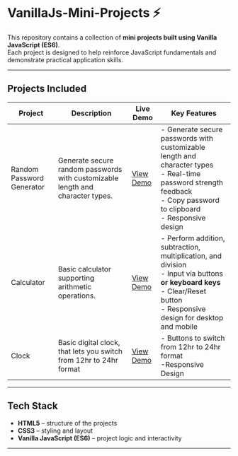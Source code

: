 # VanillaJs-Mini-Projects ⚡

This repository contains a collection of **mini projects built using Vanilla JavaScript (ES6)**.  
Each project is designed to help reinforce JavaScript fundamentals and demonstrate practical application skills.

---

## Projects Included

| Project | Description | Live Demo | Key Features |
|---------|-------------|-----------|-----------|
| Random Password Generator | Generate secure random passwords with customizable length and character types. | [View Demo](https://gayatri-kumari.github.io/VanillaJs-Mini-Projects/random_password_generator/) | - Generate secure passwords with customizable length and character types<br>- Real-time password strength feedback<br>- Copy password to clipboard<br>- Responsive design |
| Calculator | Basic calculator supporting arithmetic operations. | [View Demo](https://gayatri-kumari.github.io/VanillaJs-Mini-Projects/calculator/) | - Perform addition, subtraction, multiplication, and division<br>- Input via buttons **or keyboard keys**<br>- Clear/Reset button<br>- Responsive design for desktop and mobile |
| Clock | Basic digital clock, that lets you switch from 12hr to 24hr format | [View Demo](https://gayatri-kumari.github.io/VanillaJs-Mini-Projects/clock) | - Buttons to switch from 12hr to 24hr format<br> -Responsive Design<br> 
 
---

## Tech Stack

- **HTML5** – structure of the projects  
- **CSS3** – styling and layout  
- **Vanilla JavaScript (ES6)** – project logic and interactivity  

---
 
